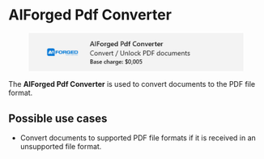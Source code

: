 # AIForged Pdf Converter

<figure><img src="../../.gitbook/assets/image (38) (2).png" alt=""><figcaption></figcaption></figure>

The **AIForged Pdf Converter** is used to convert documents to the PDF file format.

## Possible use cases

* Convert documents to supported PDF file formats if it is received in an unsupported file format.
